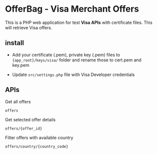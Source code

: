 # OfferBag - Visa Merchant Offers

This is a PHP web application for test **Visa APIs** with certificate files. This will retrieve Visa offers.

## install

- Add your certificate (.pem), private key (.pem) files to `{app_root}/keys/visa/` folder and rename those to cert.pem and key.pem

- Update `src/settings.php` file with Visa Developer credentials

## APIs

Get all offers

`offers`

Get selected offer details

`offers/{offer_id}`

Filter offers with available country

`offers/country/{country_code}`